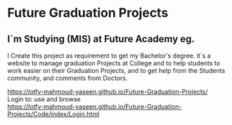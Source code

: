 # Future Graduation Projects
<h2> I`m Studying (MIS) at Future Academy eg. </h2>
I Create this project as requirement to get my Bachelor's degree. it`s a website to manage graduation Projects at College and to help students to work easier on their Graduation Projects, and to get help from the Students community, and comments from Doctors.

https://lotfy-mahmoud-yaseen.github.io/Future-Graduation-Projects/    <br>
Login to: use and browse  <br>
https://lotfy-mahmoud-yaseen.github.io/Future-Graduation-Projects/Code/index/Login.html
